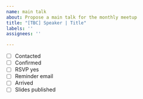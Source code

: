 ```yaml
---
name: main talk
about: Propose a main talk for the monthly meetup
title: "[TBC] Speaker | Title"
labels: ''
assignees: ''

---
```


- [ ] Contacted
- [ ] Confirmed
- [ ] RSVP yes
- [ ] Reminder email 
- [ ] Arrived
- [ ] Slides published
